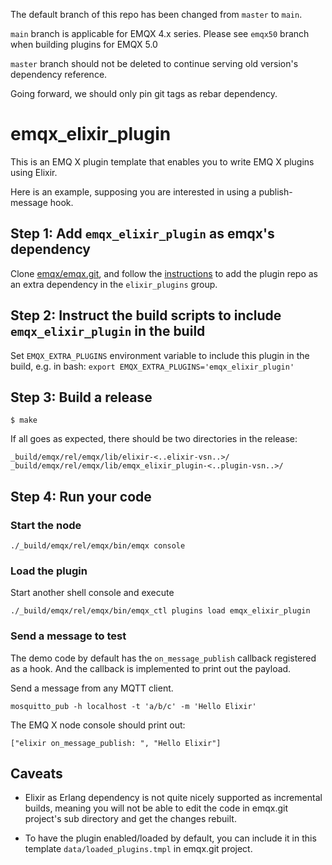 The default branch of this repo has been changed from `master` to `main`.

`main` branch is applicable for EMQX 4.x series.
Please see `emqx50` branch when building plugins for EMQX 5.0

`master` branch should not be deleted to continue serving old version's dependency reference.

Going forward, we should only pin git tags as rebar dependency.

# emqx_elixir_plugin

This is an EMQ X plugin template that enables you to write EMQ X plugins using Elixir.

Here is an example, supposing you are interested in using a publish-message hook.

## Step 1: Add `emqx_elixir_plugin` as emqx's dependency

Clone [emqx/emqx.git](https://github.com/emqx/emqx), and
follow the [instructions](https://github.com/emqx/emqx/blob/master/lib-extra/README.md)
to add the plugin repo as an extra dependency in the `elixir_plugins` group.

## Step 2: Instruct the build scripts to include `emqx_elixir_plugin` in the build

Set `EMQX_EXTRA_PLUGINS` environment variable to include this plugin in the build, e.g. in bash:
`export EMQX_EXTRA_PLUGINS='emqx_elixir_plugin'`

## Step 3: Build a release

```
$ make
```

If all goes as expected, there should be two directories in the release:

```
_build/emqx/rel/emqx/lib/elixir-<..elixir-vsn..>/
_build/emqx/rel/emqx/lib/emqx_elixir_plugin-<..plugin-vsn..>/
```

## Step 4: Run your code

### Start the node

```
./_build/emqx/rel/emqx/bin/emqx console
```

### Load the plugin

Start another shell console and execute

```
./_build/emqx/rel/emqx/bin/emqx_ctl plugins load emqx_elixir_plugin
```

### Send a message to test

The demo code by default has the `on_message_publish` callback registered as a hook.
And the callback is implemented to print out the payload.

Send a message from any MQTT client.

```
mosquitto_pub -h localhost -t 'a/b/c' -m 'Hello Elixir'
```

The EMQ X node console should print out:

```
["elixir on_message_publish: ", "Hello Elixir"]
```

## Caveats

* Elixir as Erlang dependency is not quite nicely supported as incremental builds,
  meaning you will not be able to edit the code in emqx.git project's sub directory and get the changes rebuilt.

* To have the plugin enabled/loaded by default, you can include it in this template
  `data/loaded_plugins.tmpl` in emqx.git project.
